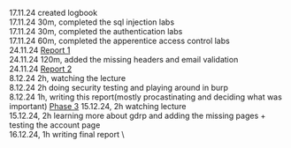 17.11.24 created logbook \
17.11.24 30m, completed the sql injection labs \
17.11.24 30m, completed the authentication labs \
17.11.24 60m, completed the apperentice access control labs \
24.11.24 [Report 1](https://github.com/RasmusTalvitie/Logbook/blob/main/report1-.md) \
24.11.24 120m, added the missing headers and email validation \
24.11.24 [Report 2](https://github.com/RasmusTalvitie/Logbook/blob/main/report2-.md) \
8.12.24 2h, watching the lecture \
8.12.24 2h doing security testing and playing around in burp \
8.12.24 1h, writing this report(mostly procastinating and deciding what was important)  [Phase 3](https://github.com/RasmusTalvitie/Logbook/blob/main/phase3.md)
15.12.24, 2h watching lecture \
15.12.24, 2h learning more about gdrp and adding the missing pages + testing the account page \
16.12.24, 1h writing final report \
